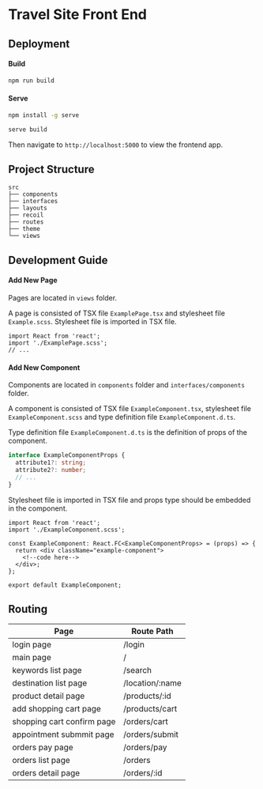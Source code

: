 # Travel Site Front End

## Deployment

#### Build

```bash
npm run build
```

#### Serve

```bash
npm install -g serve

serve build
```

Then navigate to `http://localhost:5000` to view the frontend app.

## Project Structure

```
src
├── components  
├── interfaces  
├── layouts     
├── recoil      
├── routes     
├── theme       
└── views       
```

## Development Guide

#### Add New Page

Pages are located in `views` folder.

A page is consisted of TSX file `ExamplePage.tsx` and stylesheet file `Example.scss`. Stylesheet file is imported in TSX
file.

```tsx
import React from 'react';
import './ExamplePage.scss';
// ...
```

#### Add New Component

Components are located in `components` folder and `interfaces/components` folder.

A component is consisted of TSX file `ExampleComponent.tsx`, stylesheet file `ExampleComponent.scss` and type definition
file `ExampleComponent.d.ts`.

Type definition file `ExampleComponent.d.ts` is the definition of props of the component.

```ts
interface ExampleComponentProps {
  attribute1?: string;
  attribute2?: number;
  // ...
}
```

Stylesheet file is imported in TSX file and props type should be embedded in the component.

```tsx
import React from 'react';
import './ExampleComponent.scss';

const ExampleComponent: React.FC<ExampleComponentProps> = (props) => {
  return <div className="example-component">
    <!--code here-->
  </div>;
};

export default ExampleComponent;
```

## Routing

Page | Route Path
---|---
login page | /login
main page | /
keywords list page | /search
destination list page | /location/:name
product detail page | /products/:id
add shopping cart page | /products/cart
shopping cart confirm page | /orders/cart
appointment submmit page | /orders/submit
orders pay page | /orders/pay
orders list page | /orders
orders detail page | /orders/:id

